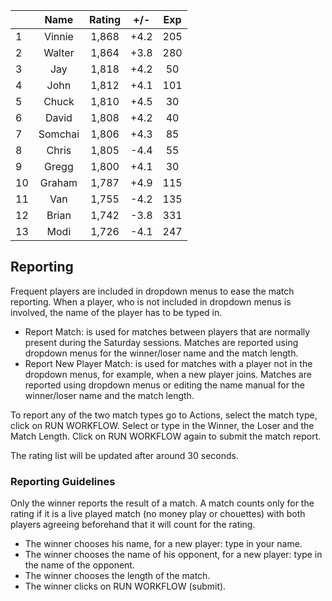 | |Name|Rating|+/-|Exp|
|-|:--:|:----:|:-:|:-:|
|1|Vinnie|1,868|+4.2|205|
|2|Walter|1,864|+3.8|280|
|3|Jay|1,818|+4.2|50|
|4|John|1,812|+4.1|101|
|5|Chuck|1,810|+4.5|30|
|6|David|1,808|+4.2|40|
|7|Somchai|1,806|+4.3|85|
|8|Chris|1,805|-4.4|55|
|9|Gregg|1,800|+4.1|30|
|10|Graham|1,787|+4.9|115|
|11|Van|1,755|-4.2|135|
|12|Brian|1,742|-3.8|331|
|13|Modi|1,726|-4.1|247|

 

## Reporting

Frequent players are included in dropdown menus to ease the match reporting.
When a player, who is not included in dropdown menus is involved, the name of the player has to be typed in.

- Report Match:  is used for matches between players that are normally present during the Saturday sessions.
Matches are reported using dropdown menus for the winner/loser name and the match length.
- Report New Player Match:  is used for matches with a player not in the dropdown menus, for example, when a new player joins.
Matches are reported using dropdown menus or editing the name manual for the winner/loser name and the match length.

To report any of the two match types go to Actions, select the match type, click on RUN WORKFLOW.
Select or type in the Winner, the Loser and the Match Length.
Click on RUN WORKFLOW again to submit the match report.

The rating list will be updated after around 30 seconds.

### Reporting Guidelines

Only the winner reports the result of a match.
A match counts only for the rating if it is a live played match (no money play or chouettes)
with both players agreeing beforehand that it will count for the rating.

- The winner chooses his name, for a new player: type in your name.
- The winner chooses the name of his opponent, for a new player: type in the name of the opponent.
- The winner chooses the length of the match.
- The winner clicks on RUN WORKFLOW (submit).
